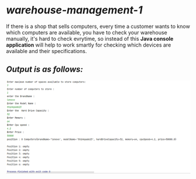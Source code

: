 # ***warehouse-management-1***

If there is a shop that sells computers, every time a customer wants to know which computers are available, you have to check your warehouse manually,
it's hard to check evrytime, so instead of this **Java console application** will help to work smartly  for checking which devices are available and their specifications.

## *Output is as follows:*
![](images/output.PNG)
